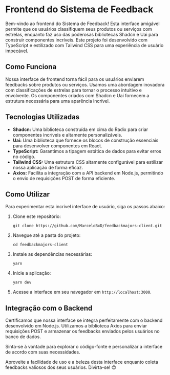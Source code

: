 # Frontend do Sistema de Feedback

Bem-vindo ao frontend do Sistema de Feedback! Esta interface amigável permite que os usuários classifiquem seus produtos ou serviços com estrelas, enquanto faz uso das poderosas bibliotecas Shadcn e Uai para construir componentes incríveis. Este projeto foi desenvolvido com TypeScript e estilizado com Tailwind CSS para uma experiência de usuário impecável.

## Como Funciona

Nossa interface de frontend torna fácil para os usuários enviarem feedbacks sobre produtos ou serviços. Usamos uma abordagem inovadora com classificações de estrelas para tornar o processo intuitivo e envolvente. Os componentes criados com Shadcn e Uai fornecem a estrutura necessária para uma aparência incrível.

## Tecnologias Utilizadas

- **Shadcn:** Uma biblioteca construída em cima do Radix para criar componentes incríveis e altamente personalizáveis.
- **Uai:** Uma biblioteca que fornece os blocos de construção essenciais para desenvolver componentes em React.
- **TypeScript:** Garantimos a tipagem estática de dados para evitar erros no código.
- **Tailwind CSS:** Uma estrutura CSS altamente configurável para estilizar nossa aplicação de forma eficaz.
- **Axios:** Facilita a integração com a API backend em Node.js, permitindo o envio de requisições POST de forma eficiente.

## Como Utilizar

Para experimentar esta incrível interface de usuário, siga os passos abaixo:

1. Clone este repositório:

   ```
   git clone https://github.com/MarceloBxD/feedbackmajors-client.git
   ```

2. Navegue até a pasta do projeto:

   ```
   cd feedbackmajors-client
   ```

3. Instale as dependências necessárias:

   ```
   yarn
   ```

4. Inicie a aplicação:

   ```
   yarn dev
   ```

5. Acesse a interface em seu navegador em `http://localhost:3000`.

## Integração com o Backend

Certificamos que nossa interface se integra perfeitamente com o backend desenvolvido em Node.js. Utilizamos a biblioteca Axios para enviar requisições POST e armazenar os feedbacks enviados pelos usuários no banco de dados.

Sinta-se à vontade para explorar o código-fonte e personalizar a interface de acordo com suas necessidades.

Aproveite a facilidade de uso e a beleza desta interface enquanto coleta feedbacks valiosos dos seus usuários. Divirta-se! 😊
